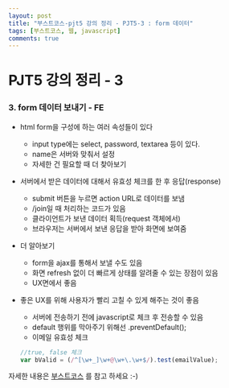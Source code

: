 ```yaml
---
layout: post
title: "부스트코스-pjt5 강의 정리 - PJT5-3 : form 데이터"
tags: [부스트코스, 웹, javascript]
comments: true
---
```


# PJT5 강의 정리 - 3

### **3. form 데이터 보내기 - FE**



- html form을 구성에 하는 여러 속성들이 있다

  - input type에는 select, password, textarea 등이 있다.
  - name은 서버와 맞춰서 설정
  - 자세한 건 필요할 때 더 찾아보기

- 서버에서 받은 데이터에 대해서 유효성 체크를 한 후 응답(response)

  - submit 버튼을 누르면 action URL로 데이터를 보냄
  - /join일 때 처리하는 코드가 있음
  - 클라이언트가 보낸 데이터 획득(request 객체에서)
  - 브라우저는 서버에서 보낸 응답을 받아 화면에 보여줌

  

- 더 알아보기 

  - form을 ajax를 통해서 보낼 수도 있음 
  - 화면 refresh 없이 더 빠르게 상태를 알려줄 수 있는 장점이 있음
  - UX면에서 좋음

  

- 좋은 UX를 위해 사용자가 빨리 고칠 수 있게 해주는 것이 좋음

  - 서버에 전송하기 전에 javascript로 체크 후 전송할 수 있음
  - default 행위를 막아주기 위해선 .preventDefault(); 
  - 이메일 유효성 체크

  ```javascript
  //true, false 체크
  var bValid = (/^[\w+_]\w+@\w+\.\w+$/).test(emailValue);
  ```



자세한 내용은 [부스트코스](https://www.edwith.org/boostcourse-web/lecture/22959/) 를 참고 하세요 :-)

